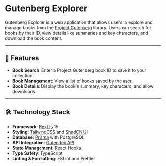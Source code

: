 # Gutenberg Explorer

Gutenberg Explorer is a web application that allows users to explore and manage books from the [Project Gutenberg](https://www.gutenberg.org/) library. Users can search for books by their ID, view details like summaries and key characters, and download the book content.

---

## 🚀 Features

- **Book Search**: Enter a Project Gutenberg book ID to save it to your collection.
- **Book Management**: View a list of books saved by the user.
- **Book Details**: Display the book's summary, key characters, and allow downloads.

---

## 🛠️ Technology Stack

- **Framework**: [Next.js](https://nextjs.org/) 15
- **Styling**: [TailwindCSS](https://tailwindcss.com/) and [ShadCN UI](https://shadcn.dev/)
- **Database**: [Prisma](https://www.prisma.io/) with PostgreSQL
- **API Integration**: [Gutendex API](https://gutendex.com/)
- **State Management**: React Hooks
- **Type Safety**: TypeScript
- **Linting & Formatting**: ESLint and Prettier
